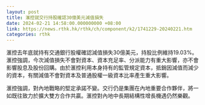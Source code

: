 ```yaml
---
layout: post
title: 滙控就交行持股確認30億美元減值損失
date: 2024-02-21 14:58:00.000000000 +08:00
link: https://news.rthk.hk/rthk/ch/component/k2/1741229-20240221.htm
categories: rthk
---
```


滙控去年底就持有交通銀行股權確認減值損失30億美元，持股比例維持19.03%。滙控強調，今次減值損失不會對資本、資本充足率、分派能力有重大影響，亦不會影響股息及股份回購。由於滙控利用本身持有的監管規定資本，抵銷因減值而減少的資本，有關減值不會對資本及普通股權一級資本比率產生重大影響。

滙控強調，對內地戰略的堅定承諾不變。交行仍是集團在內地重要合作夥伴，將一如既往致力於擴大雙方合作共贏。滙控對內地中長期結構性增長機遇仍然樂觀。
